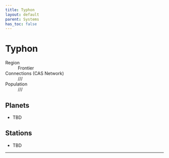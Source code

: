 ```yaml
---
title: Typhon
layout: default
parent: Systems
has_toc: false
---
```


# Typhon
<dl>
    <dt>Region</dt><dd>Frontier</dd>
    <dt>Connections (CAS Network)</dt><dd>///</dd>
    <dt>Population</dt><dd>///</dd>
</dl>

## Planets
* TBD

## Stations
* TBD

----
